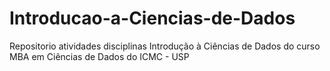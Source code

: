 # Introducao-a-Ciencias-de-Dados
Repositorio atividades disciplinas Introdução à Ciências de Dados do curso MBA em Ciências de Dados do ICMC - USP
